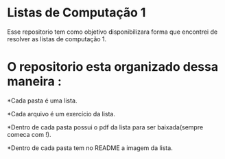 # Listas de Computação 1

Esse repositorio tem como objetivo disponibilizara forma que encontrei de resolver as listas de computação 1.

# O repositorio esta organizado dessa maneira :

*Cada pasta é uma lista.

*Cada arquivo é um exercício da lista.

*Dentro de cada pasta possui o pdf da lista para ser baixada(sempre comeca com !).

*Dentro de cada pasta tem no README a imagem da lista.
